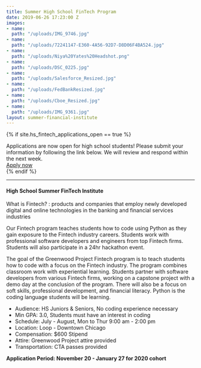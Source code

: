 ```yaml
---
title: Summer High School FinTech Program
date: 2019-06-26 17:23:00 Z
images:
- name: 
  path: "/uploads/IMG_9746.jpg"
- name: 
  path: "/uploads/72241147-E360-4A56-92D7-D8D06F4BA524.jpg"
- name: 
  path: "/uploads/Niya%20Yates%20Headshot.png"
- name: 
  path: "/uploads/DSC_0225.jpg"
- name: 
  path: "/uploads/Salesforce_Resized.jpg"
- name: 
  path: "/uploads/FedBankResized.jpg"
- name: 
  path: "/uploads/Cboe_Resized.jpg"
- name: 
  path: "/uploads/IMG_9361.jpg"
layout: summer-financial-institute
---
```


{% if site.hs_fintech_applications_open == true %}
<div class="applications-open lg-p3 p2 mb3 mt3 lg-mt0">
    <div class="h3">Applications are now open for high school students! Please submit your information by following the link below.  We will review and respond within the next week.</div>
    <a href=" https://docs.google.com/forms/d/e/1FAIpQLSdI1uC2WygbsRDFVDc38SiWqgXKs7M67qmwp4JFpCnMynCO0w/viewform" class="button">Apply now</a>
</div>
{% endif %}

* * *

#### High School Summer FinTech Institute


What is Fintech? : products and companies that employ newly developed digital and online technologies in the banking and financial services industries

Our Fintech program teaches students how to code using Python as they gain exposure to the Fintech industry careers. Students work with professional software developers and engineers from top Fintech firms. Students will also participate in a 24hr hackathon event.

The goal of the Greenwood Project Fintech program is to teach students how to code with a focus on the Fintech industry. The program combines classroom work with experiential learning. Students partner with software developers from various Fintech firms, working on a capstone project with a demo day at the conclusion of the program. There will also be a focus on soft skills, professional development, and financial literacy. Python is the coding language students will be learning.

* Audience: HS Juniors & Seniors, No coding experience necessary
* Min GPA: 3.0, Students must have an interest in coding
* Schedule: July - August, Mon to Thur 9:00 am - 2:00 pm
* Location: Loop - Downtown Chicago
* Compensation: $600 Stipend
* Attire: Greenwood Project attire provided
* Transportation: CTA passes provided

**Application Period: November 20 - January 27 for 2020 cohort**